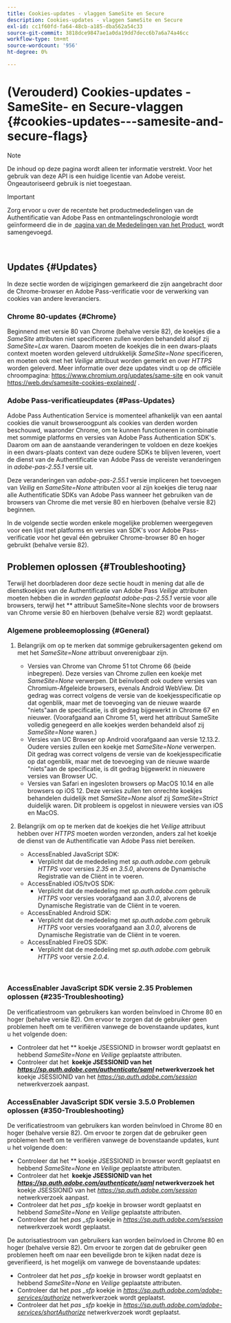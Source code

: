 ```yaml
---
title: Cookies-updates - vlaggen SameSite en Secure
description: Cookies-updates - vlaggen SameSite en Secure
exl-id: cc1f60fd-fa64-48cb-a185-dba562a54c33
source-git-commit: 3818dce9847ae1a0da19dd7decc6b7a6a74a46cc
workflow-type: tm+mt
source-wordcount: '956'
ht-degree: 0%

---
```


# (Verouderd) Cookies-updates - SameSite- en Secure-vlaggen {#cookies-updates---samesite-and-secure-flags}

>[!NOTE]
>
>De inhoud op deze pagina wordt alleen ter informatie verstrekt. Voor het gebruik van deze API is een huidige licentie van Adobe vereist. Ongeautoriseerd gebruik is niet toegestaan.

>[!IMPORTANT]
>
> Zorg ervoor u over de recentste het productmededelingen van de Authentificatie van Adobe Pass en ontmantelingschronologie wordt geïnformeerd die in de [&#x200B; pagina van de Mededelingen van het Product &#x200B;](/help/authentication/product-announcements.md) wordt samengevoegd.

</br>


## Updates {#Updates}

In deze sectie worden de wijzigingen gemarkeerd die zijn aangebracht door de Chrome-browser en Adobe Pass-verificatie voor de verwerking van cookies van andere leveranciers.



### Chrome 80-updates {#Chrome}

Beginnend met versie 80 van Chrome (behalve versie 82), de koekjes die a *SameSite* attributen niet specificeren zullen worden behandeld alsof zij *SameSite=Lax* waren. Daarom moeten de koekjes die in een dwars-plaats context moeten worden geleverd uitdrukkelijk *SameSite=None* specificeren, en moeten ook met het *Veilige* attribuut worden gemerkt en over *HTTPS* worden geleverd. Meer informatie over deze updates vindt u op de officiële chroompagina: <https://www.chromium.org/updates/same-site> en ook vanuit <https://web.dev/samesite-cookies-explained/> .


### Adobe Pass-verificatieupdates {#Pass-Updates}

Adobe Pass Authentication Service is momenteel afhankelijk van een aantal cookies die vanuit browseroogpunt als cookies van derden worden beschouwd, waaronder Chrome, om te kunnen functioneren in combinatie met sommige platforms en versies van Adobe Pass Authentication SDK&#39;s. Daarom om aan de aanstaande veranderingen te voldoen en deze koekjes in een dwars-plaats context van deze oudere SDKs te blijven leveren, voert de dienst van de Authentificatie van Adobe Pass de vereiste veranderingen in *adobe-pas-2.55.1* versie uit.

Deze veranderingen van *adobe-pas-2.55.1* versie impliceren het toevoegen van *Veilig* en *SameSite=None* attributen voor al zijn koekjes die terug naar alle Authentificatie SDKs van Adobe Pass wanneer het gebruiken van de browsers van Chrome die met versie 80 en hierboven (behalve versie 82) beginnen.

In de volgende sectie worden enkele mogelijke problemen weergegeven voor een lijst met platforms en versies van SDK&#39;s voor Adobe Pass-verificatie voor het geval één gebruiker Chrome-browser 80 en hoger gebruikt (behalve versie 82).

## Problemen oplossen {#Troubleshooting}

Terwijl het doorbladeren door deze sectie houdt in mening dat alle de dienstkoekjes van de Authentificatie van Adobe Pass *Veilige* attributen moeten hebben die in *worden geplaatst adobe-pas-2.55.1* versie voor alle browsers, terwijl het ** attribuut SameSite=None slechts voor de browsers van Chrome versie 80 en hierboven (behalve versie 82) wordt geplaatst.


### Algemene probleemoplossing {#General}

1. Belangrijk om op te merken dat sommige gebruikersagenten gekend om met het *SameSite=None* attribuut onverenigbaar zijn.

   - Versies van Chrome van Chrome 51 tot Chrome 66 (beide inbegrepen). Deze versies van Chrome zullen een koekje met *SameSite=None* verwerpen. Dit beïnvloedt ook oudere versies van Chromium-Afgeleide browsers, evenals Android WebView. Dit gedrag was correct volgens de versie van de koekjesspecificatie op dat ogenblik, maar met de toevoeging van de nieuwe waarde &quot;niets&quot;aan de specificatie, is dit gedrag bijgewerkt in Chrome 67 en nieuwer. (Voorafgaand aan Chrome 51, werd het attribuut SameSite volledig genegeerd en alle koekjes werden behandeld alsof zij *SameSite=None* waren.)
   - Versies van UC Browser op Android voorafgaand aan versie 12.13.2. Oudere versies zullen een koekje met *SameSite=None* verwerpen. Dit gedrag was correct volgens de versie van de koekjesspecificatie op dat ogenblik, maar met de toevoeging van de nieuwe waarde &quot;niets&quot;aan de specificatie, is dit gedrag bijgewerkt in nieuwere versies van Browser UC.
   - Versies van Safari en ingesloten browsers op MacOS 10.14 en alle browsers op iOS 12. Deze versies zullen ten onrechte koekjes behandelen duidelijk met *SameSite=None* alsof zij *SameSite=Strict* duidelijk waren. Dit probleem is opgelost in nieuwere versies van iOS en MacOS.


1. Belangrijk om op te merken dat de koekjes die het *Veilige* attribuut hebben over *HTTPS* moeten worden verzonden, anders zal het koekje de dienst van de Authentificatie van Adobe Pass niet bereiken.

   - AccessEnabled JavaScript SDK:
      - Verplicht dat de mededeling met *sp.auth.adobe.com* gebruik *HTTPS* voor versies *2.35* en *3.5.0*, alvorens de Dynamische Registratie van de Cliënt in te voeren.
   - AccessEnabled iOS/tvOS SDK:
      - Verplicht dat de mededeling met *sp.auth.adobe.com* gebruik *HTTPS* voor versies voorafgaand aan *3.0.0*, alvorens de Dynamische Registratie van de Cliënt in te voeren.
   - AccessEnabled Android SDK:
      - Verplicht dat de mededeling met *sp.auth.adobe.com* gebruik *HTTPS* voor versies voorafgaand aan *3.0.0*, alvorens de Dynamische Registratie van de Cliënt in te voeren.
   - AccessEnabled FireOS SDK:
      - Verplicht dat de mededeling met *sp.auth.adobe.com* gebruik *HTTPS* voor versie *2.0.4*.

</br>

### AccessEnabler JavaScript SDK versie 2.35 Problemen oplossen {#235-Troubleshooting}

De verificatiestroom van gebruikers kan worden beïnvloed in Chrome 80 en hoger (behalve versie 82). Om ervoor te zorgen dat de gebruiker geen problemen heeft om te verifiëren vanwege de bovenstaande updates, kunt u het volgende doen:

- Controleer dat het ** koekje JSESSIONID in browser wordt geplaatst en hebbend *SameSite=None* en *Veilige* geplaatste attributen.
- Controleer dat het **&#x200B; koekje JSESSIONID van het *https://sp.auth.adobe.com/authenticate/saml* netwerkverzoek het &#x200B;** koekje JSESSIONID van het *https://sp.auth.adobe.com/session* netwerkverzoek aanpast.


### AccessEnabler JavaScript SDK versie 3.5.0 Problemen oplossen {#350-Troubleshooting}

De verificatiestroom van gebruikers kan worden beïnvloed in Chrome 80 en hoger (behalve versie 82). Om ervoor te zorgen dat de gebruiker geen problemen heeft om te verifiëren vanwege de bovenstaande updates, kunt u het volgende doen:

- Controleer dat het ** koekje JSESSIONID in browser wordt geplaatst en hebbend *SameSite=None* en *Veilige* geplaatste attributen.
- Controleer dat het **&#x200B; koekje JSESSIONID van het *https://sp.auth.adobe.com/authenticate/saml* netwerkverzoek het &#x200B;** koekje JSESSIONID van het *https://sp.auth.adobe.com/session* netwerkverzoek aanpast.
- Controleer dat het *pas \_sfp* koekje in browser wordt geplaatst en hebbend *SameSite=None* en *Veilige* geplaatste attributen.
- Controleer dat het *pas \_sfp* koekje in *https://sp.auth.adobe.com/session* netwerkverzoek wordt geplaatst.


De autorisatiestroom van gebruikers kan worden beïnvloed in Chrome 80 en hoger (behalve versie 82). Om ervoor te zorgen dat de gebruiker geen problemen heeft om naar een beveiligde bron te kijken nadat deze is geverifieerd, is het mogelijk om vanwege de bovenstaande updates:

- Controleer dat het *pas \_sfp* koekje in browser wordt geplaatst en hebbend *SameSite=None* en *Veilige* geplaatste attributen.
- Controleer dat het *pas \_sfp* koekje in *https://sp.auth.adobe.com/adobe-services/authorize* netwerkverzoek wordt geplaatst.
- Controleer dat het *pas \_sfp* koekje in *https://sp.auth.adobe.com/adobe-services/shortAuthorize* netwerkverzoek wordt geplaatst.
